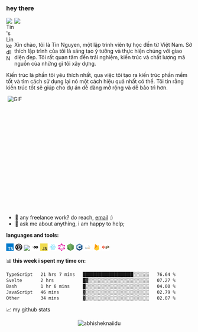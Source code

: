 ### hey there 
<a href="https://www.linkedin.com/in/trungtin2001/">
  <img align="left" alt="Tin's LinkedIN" width="22px" src="https://raw.githubusercontent.com/peterthehan/peterthehan/master/assets/linkedin.svg" />
</a>

![](https://visitor-badge.glitch.me/badge?page_id=tinwritescode.tinwritescode)

<br />

Xin chào, tôi là Tin Nguyen, một lập trình viên tự học đến từ Việt Nam. Sở thích lập trình của tôi là sáng tạo ý tưởng và thực hiện chúng với giao diện đẹp. Tôi rất quan tâm đến trải nghiệm, kiến trúc và chất lượng mã nguồn của những gì tôi xây dựng.

Kiến trúc là phần tôi yêu thích nhất, qua việc tôi tạo ra kiến trúc phần mềm tốt và tìm cách sử dụng lại nó một cách hiệu quả nhất có thể. Tôi tin rằng kiến trúc tốt sẽ giúp cho dự án dễ dàng mở rộng và dễ bảo trì hơn.


  <img align="right" alt="GIF" src="https://github.com/abhisheknaiidu/tinwritescode/blob/master/code.gif?raw=true" width="500" height="320" />
  
- 💼 any freelance work? do reach, [email](mailto:hopthucuatin@gmail.com) :)
- 💬 ask me about anything, i am happy to help;

**languages and tools:**  

<code><img height="20" src="https://raw.githubusercontent.com/github/explore/80688e429a7d4ef2fca1e82350fe8e3517d3494d/topics/typescript/typescript.png"></code>
<code><img height="20" src="https://raw.githubusercontent.com/github/explore/80688e429a7d4ef2fca1e82350fe8e3517d3494d/topics/rust/rust.png"></code>
<code><img height="20" src="https://uxwing.com/wp-content/themes/uxwing/download/brands-and-social-media/svelte-icon.png"></code>
<code><img height="20" src="https://raw.githubusercontent.com/github/explore/80688e429a7d4ef2fca1e82350fe8e3517d3494d/topics/go/go.png"></code>
<code><img height="20" src="https://raw.githubusercontent.com/github/explore/80688e429a7d4ef2fca1e82350fe8e3517d3494d/topics/javascript/javascript.png"></code>
<code><img height="20" src="https://raw.githubusercontent.com/github/explore/80688e429a7d4ef2fca1e82350fe8e3517d3494d/topics/react/react.png"></code>
<code><img height="20" src="https://raw.githubusercontent.com/github/explore/5c058a388828bb5fde0bcafd4bc867b5bb3f26f3/topics/graphql/graphql.png"></code>
<code><img height="20" src="https://raw.githubusercontent.com/github/explore/80688e429a7d4ef2fca1e82350fe8e3517d3494d/topics/nodejs/nodejs.png"></code>
<code><img height="20" src="https://raw.githubusercontent.com/github/explore/80688e429a7d4ef2fca1e82350fe8e3517d3494d/topics/cpp/cpp.png"></code>
<code><img height="20" src="https://raw.githubusercontent.com/github/explore/80688e429a7d4ef2fca1e82350fe8e3517d3494d/topics/mysql/mysql.png"></code>
<code><img height="20" src="https://raw.githubusercontent.com/github/explore/80688e429a7d4ef2fca1e82350fe8e3517d3494d/topics/firebase/firebase.png"></code>
<code><img height="20" src="https://raw.githubusercontent.com/github/explore/80688e429a7d4ef2fca1e82350fe8e3517d3494d/topics/git/git.png"></code>

📊 **this week i spent my time on:**
<!--START_SECTION:waka-->

```text
TypeScript   21 hrs 7 mins   ███████████████████░░░░░░   76.64 %
Svelte       2 hrs           █▓░░░░░░░░░░░░░░░░░░░░░░░   07.27 %
Bash         1 hr 6 mins     █░░░░░░░░░░░░░░░░░░░░░░░░   04.00 %
JavaScript   46 mins         ▓░░░░░░░░░░░░░░░░░░░░░░░░   02.79 %
Other        34 mins         ▓░░░░░░░░░░░░░░░░░░░░░░░░   02.07 %
```

<!--END_SECTION:waka-->



📈 my github stats

<p align="center"> <img src="https://github-readme-stats.vercel.app/api?username=tinwritescode&show_icons=true&theme=gotham" alt="abhisheknaiidu" />




